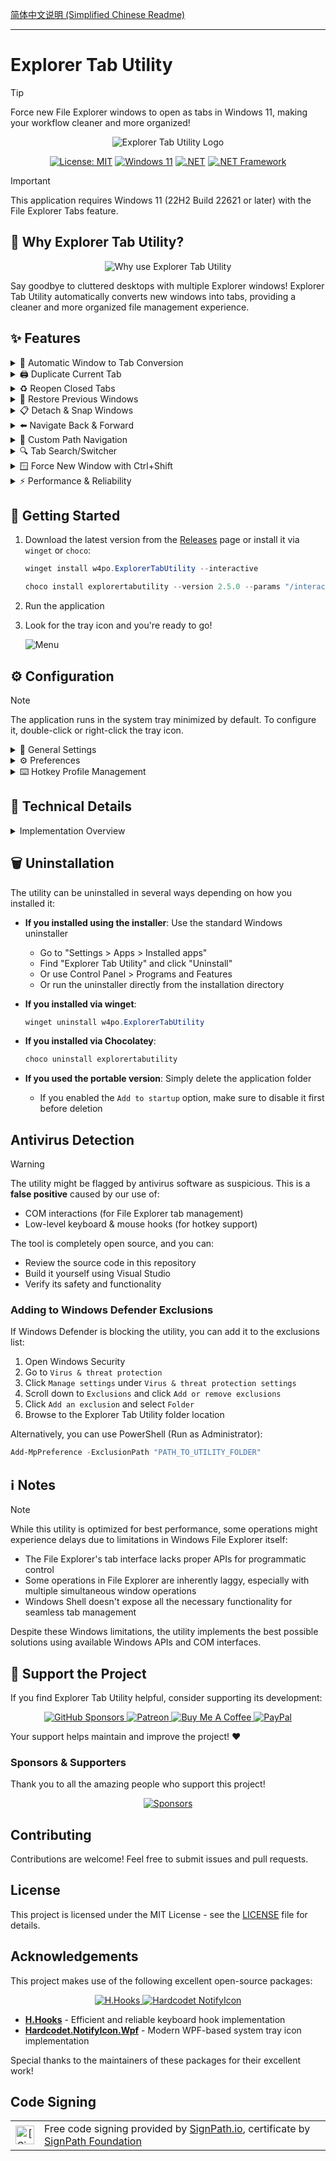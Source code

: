 [简体中文说明 (Simplified Chinese Readme)](README.zh-CN.md)

---

# Explorer Tab Utility

> [!TIP]
> Force new File Explorer windows to open as tabs in Windows 11, making your workflow cleaner and more organized!

<div align="center">
  <img src="https://cdn.jsdelivr.net/gh/w4po/ExplorerTabUtility@master/Assets/ExplorerTabUtilityLogo.gif" alt="Explorer Tab Utility Logo">
  
  [![License: MIT](https://img.shields.io/badge/License-MIT-yellow.svg)](https://opensource.org/licenses/MIT)
  [![Windows 11](https://img.shields.io/badge/Windows%2011-22H2+-blue.svg)](https://www.microsoft.com/windows/windows-11)
  [![.NET](https://img.shields.io/badge/.NET-9.0-purple.svg)](https://dotnet.microsoft.com/download)
  [![.NET Framework](https://img.shields.io/badge/.NET%20Framework-4.8.1-purple.svg)](https://dotnet.microsoft.com/download/dotnet-framework)
</div>

> [!IMPORTANT]
> This application requires Windows 11 (22H2 Build 22621 or later) with the File Explorer Tabs feature.

## 🤔 Why Explorer Tab Utility?

<div align="center">
  <img src="https://cdn.jsdelivr.net/gh/w4po/ExplorerTabUtility@master/Assets/TheWhy.png" alt="Why use Explorer Tab Utility">
</div>

Say goodbye to cluttered desktops with multiple Explorer windows! Explorer Tab Utility automatically converts new windows into tabs, providing a cleaner and more organized file management experience.

## ✨ Features

<details>
<summary>🔄 Automatic Window to Tab Conversion</summary>

- Seamlessly converts new Explorer windows into tabs
- Switches to existing tabs if path is already opened
- Supports virtual desktop switching with a hotkey
- Supports attaching/detaching tabs
- Handles "Show in folder" file selection elegantly
- Handles opening multiple tabs at once

**See it in action:**
![Window to tab conversion](https://cdn.jsdelivr.net/gh/w4po/ExplorerTabUtility@master/Assets/WindowToTab.gif)
</details>

<details>
<summary>🖨️ Duplicate Current Tab</summary>

- Quickly duplicate the current tab/window
- Choose whether to duplicate as a tab or new window (toggle `Tab` option)
- Preserves the current location and selected items

**See it in action:**
![Duplicate current tab](https://cdn.jsdelivr.net/gh/w4po/ExplorerTabUtility@master/Assets/DuplicateTab.gif)
</details>

<details>
<summary>♻️ Reopen Closed Tabs</summary>

- Reopen previously closed tabs/windows
- Choose whether to reopen as a tab or new window (toggle `Tab` option)
- Restores the exact location and selected items
- History is saved across application restarts (enable "Save closed history" in settings)

**See it in action:**
![Reopen closed tabs](https://cdn.jsdelivr.net/gh/w4po/ExplorerTabUtility@master/Assets/ReopenClosedTab.gif)
</details>

<details>
<summary>🔄 Restore Previous Windows</summary>

- Automatically restore previously opened windows if File-Explorer restart/crash or system reboot
- Configurable via "Restore previous windows" setting
- Confirmation dialog allows you to choose whether to restore windows on first launch

![Restore Previous Windows](https://cdn.jsdelivr.net/gh/w4po/ExplorerTabUtility@master/Assets/RestorePrevious.png)
</details>

<details>
<summary>📋 Detach & Snap Windows</summary>

- Detach current tab to a new window
- Snap windows to screen edges (right/left/top/bottom)
- Chain multiple actions with a single hotkey
- Example setup (CTRL + Q):
  1. First profile: Detach current tab
  2. Second profile: Snap original window to the left
  3. Third profile: Snap new window to the right (with customizable delay)
- Customize delays to match your system's performance

**See it in action:**
![Detach & Snap](https://cdn.jsdelivr.net/gh/w4po/ExplorerTabUtility@master/Assets/DetachSnap.gif)
</details>

<details>
<summary>⬅️ Navigate Back & Forward</summary>

- Navigate back/forward/up in File Explorer using:
  - Keyboard shortcuts (customizable)
  - Mouse clicks on any empty space in the folder
- Perfect for quick navigation between directories

**See it in action:**
![Navigate back/up](https://cdn.jsdelivr.net/gh/w4po/ExplorerTabUtility@master/Assets/NavigateBack.gif)
</details>

<details>
<summary>📁 Custom Path Navigation</summary>

- Assign hotkeys to quickly open your favorite locations
- Choose whether to open as a tab or new window (toggle `Tab` option)
- Supports multiple formats:
  - Standard paths: `C:\Users\Documents`
  - Environment variables: `%USERPROFILE%\Downloads`
  - Windows CLSID paths: `{A8CDFF1C-4878-43be-B5FD-F8091C1C60D0}` (Special Folders)
  - Programs and files: `C:\file.txt`
  - URLs: `https://github.com/w4po/ExplorerTabUtility` (opens in default browser)
- Perfect for frequently accessed locations
- Instant access to system folders using CLSIDs

**See it in action:**
![Custom location](https://cdn.jsdelivr.net/gh/w4po/ExplorerTabUtility@master/Assets/CustomLocation.gif)
</details>

<details>
<summary>🔍 Tab Search/Switcher</summary>

- Quickly find and switch between open Explorer tabs/windows
- Search by typing part of a folder name or path
- Keyboard navigation with up/down arrows and Enter to select
- Special modifiers for different actions:
  - Default: Switch to existing tab or open location in a new tab
  - SHIFT key: Open selected location in a new window instead of a tab
  - CTRL key: Duplicate the tab even if it already exists
- Clear recently closed windows history with a single click

![Tab Search](https://cdn.jsdelivr.net/gh/w4po/ExplorerTabUtility@master/Assets/TabSearch.gif)
</details>

<details>
<summary>🪟 Force New Window with Ctrl+Shift</summary>

- Hold Ctrl+Shift while opening a location to force it to open as a new window
- Temporarily overrides the window hook and tab reuse settings
- Perfect for when you need a separate window without disabling the tab functionality
</details>

<details>
<summary>⚡ Performance & Reliability</summary>

- Lightweight and resource-efficient
- Fast and responsive tab creation
- Stable COM-based implementation
- Reliable window state management
</details>

## 🚀 Getting Started

1. Download the latest version from the [Releases](https://github.com/w4po/ExplorerTabUtility/releases) page or install it via `winget` or `choco`:
    ```powershell
    winget install w4po.ExplorerTabUtility --interactive
    ```
    ```powershell
    choco install explorertabutility --version 2.5.0 --params "/interactive"
    ```
2. Run the application
3. Look for the tray icon and you're ready to go!

    ![Menu](https://cdn.jsdelivr.net/gh/w4po/ExplorerTabUtility@master/Assets/Menu.png)

## ⚙️ Configuration

> [!NOTE]
> The application runs in the system tray minimized by default.
> To configure it, double-click or right-click the tray icon.

<details>
<summary>🔧 General Settings</summary>

- **Window Hook**: Enable/disable automatic window-to-tab conversion
- **Reuse Tabs**: Switch to existing tabs instead of opening duplicates
- **Keyboard Hook**: Enable/disable keyboard shortcuts
- **Mouse Hook**: Enable/disable mouse navigation features
- **Startup**: Configure automatic startup with Windows
- **Settings Persistence**:
  * Your settings are stored in a JSON file located in your AppData folder:
  ```
  %APPDATA%\ExplorerTabUtility\settings.json
  ```
  If you need to reset to default settings, simply delete the settings.json file.
</details>

<details>
<summary>⚙️ Preferences</summary>

- **Auto update**: Automatically check for updates on startup to ensure you're always using the latest version
- **I have theme issues**: Use an alternative window hiding method that preserves your custom File Explorer theme. Enable this if you experience theme-related issues
- **Save closed history**: Save recently closed windows for reopening later (ReopenClosed, Tab Search)
- **Restore previous windows**: Restore previously opened windows after restart or crash
- **Hide tray icon**: Hide the system tray icon for a cleaner taskbar experience.
  * You must first configure a hotkey with the `ToggleVisibility` action before enabling this option

![Preferences](https://cdn.jsdelivr.net/gh/w4po/ExplorerTabUtility@master/Assets/Preferences.png)
</details>

<details>
<summary>⌨️ Hotkey Profile Management</summary>

### Profile Options
- Create new profiles
- Import profiles from file
- Export profiles to file
- Enable/disable individual profiles

### Profile Settings
Each profile contains the following settings:

1. **Basic Configuration**
   - Hotkey: Set keyboard shortcut (supports modifier keys)
   - Scope: Global (system-wide) or Explorer (only in File Explorer)
   - Action Type:
     - `Open`: Open a specific location
     - `Duplicate`: Duplicate the current tab
     - `ReopenClosed`: Reopen the last closed location
     - `TabSearch`: Open the tab search/switcher popup
     - `NavigateBack`: Navigate back in the current tab
     - `NavigateForward`: Navigate forward in the current tab
     - `NavigateUp`: Navigate up one directory level
     - `SetTargetWindow`: Mark the current window as the target for new tabs
     - `ToggleWinHook`: Toggle the window hook on/off
     - `ToggleReuseTabs`: Toggle tab reuse on/off
     - `ToggleVisibility`: Show/hide the main window
     - `DetachTab`: Detach the current tab to a new window
     - `Snap`: Snap the current window to the screen edges (right/left/top/bottom)
   - Path Field (for `Open` action)
     - Optional: Leave empty to open new tab
     - Supports multiple path formats (see Custom Path Navigation section)

2. **Advanced Settings**
   - Execution Delay: Slider to set delay before action execution
   - Key Handling: Toggle whether hotkeys are passed to other applications
   - Profile Deletion: Remove unwanted profiles

![Form](https://cdn.jsdelivr.net/gh/w4po/ExplorerTabUtility@master/Assets/Form.png)

> [!TIP]
> Use the "Handled" toggle to prevent or allow hotkey propagation to other applications that might be listening for the same key combination.

> [!NOTE]
> The `SetTargetWindow` action lets you choose which Explorer window will receive new tabs. This is useful when you have multiple Explorer windows open or working on different virtual desktops and want to control where new tabs appear.
</details>

## 🔧 Technical Details

<details>
<summary>Implementation Overview</summary>

### Core Components

#### 1. 🔌 COM Integration
- Direct interaction with Windows Shell through native COM interfaces:
  - `Shell32`: Core shell functionality and file system operations
  - `SHDocVw`: Explorer window and tab management
  - Custom COM interface implementations for reliable shell interactions
- Efficient PIDL (Pointer to ID List) handling for file system operations
- Thread-safe COM object lifecycle management

#### 2. 🪟 Window Management
- Advanced window tracking and state management:
  - Concurrent collections for thread-safe window tracking
  - Efficient tab handle caching and validation
  - Smart window-to-tab conversion logic
- Support for special folder navigation (CLSID paths)

#### 3. ⚡ Process & Event System
- Robust Explorer process monitoring:
  - Automatic recovery from Explorer crashes
  - Event-driven architecture for responsive UI
  - Efficient window event hooking
- Asynchronous operation handling:
  - STA (Single-threaded Apartment) task scheduler
  - Non-blocking COM operations
  - Proper synchronization with SemaphoreSlim

#### 4. 🚀 Performance Optimizations
- Smart caching mechanisms:
  - Window handle caching
  - Path comparison optimization
  - Tab state tracking
- Efficient resource management:
  - Proper COM object disposal
  - Memory-efficient collections
  - Minimal window recreation

#### 5. 🎨 Modern UI
- Modern WPF-based user interface:
  - XAML-based UI components for better flexibility and design
  - Custom themes and styles in dedicated XAML files
  - Improved visual consistency with Windows 11 design language
- Enhanced system tray integration:
  - Modern WPF-based TaskbarIcon implementation
  - XAML-based context menu with Windows 11 iconography
  - Custom icons and hover effects for better visual feedback
- Tab Search popup with modern styling and keyboard navigation
- About page with developer information and support options

### Key Technologies
- .NET 9 and .NET Framework 4.8.1
- Windows COM APIs
  - Shell32 and SHDocVw interfaces
  - Native P/Invoke
- Advanced threading with STA scheduler
- Concurrent collections for thread safety
- WPF (Windows Presentation Foundation) for modern UI
</details>

## 🗑️ Uninstallation

The utility can be uninstalled in several ways depending on how you installed it:

- **If you installed using the installer**: Use the standard Windows uninstaller
  - Go to "Settings > Apps > Installed apps"
  - Find "Explorer Tab Utility" and click "Uninstall"
  - Or use Control Panel > Programs and Features
  - Or run the uninstaller directly from the installation directory

- **If you installed via winget**:
  ```powershell
  winget uninstall w4po.ExplorerTabUtility
  ```

- **If you installed via Chocolatey**:
  ```powershell
  choco uninstall explorertabutility
  ```

- **If you used the portable version**: Simply delete the application folder
  - If you enabled the `Add to startup` option, make sure to disable it first before deletion

## Antivirus Detection

> [!WARNING]
> The utility might be flagged by antivirus software as suspicious. This is a **false positive** caused by our use of:
> - COM interactions (for File Explorer tab management)
> - Low-level keyboard & mouse hooks (for hotkey support)
>
> The tool is completely open source, and you can:
> - Review the source code in this repository
> - Build it yourself using Visual Studio
> - Verify its safety and functionality

### Adding to Windows Defender Exclusions

If Windows Defender is blocking the utility, you can add it to the exclusions list:

1. Open Windows Security
2. Go to `Virus & threat protection`
3. Click `Manage settings` under `Virus & threat protection settings`
4. Scroll down to `Exclusions` and click `Add or remove exclusions`
5. Click `Add an exclusion` and select `Folder`
6. Browse to the Explorer Tab Utility folder location

Alternatively, you can use PowerShell (Run as Administrator):
```powershell
Add-MpPreference -ExclusionPath "PATH_TO_UTILITY_FOLDER"
```

## ℹ️ Notes

> [!NOTE]
> While this utility is optimized for best performance, some operations might experience delays due to limitations in Windows File Explorer itself:
> - The File Explorer's tab interface lacks proper APIs for programmatic control
> - Some operations in File Explorer are inherently laggy, especially with multiple simultaneous window operations
> - Windows Shell doesn't expose all the necessary functionality for seamless tab management

Despite these Windows limitations, the utility implements the best possible solutions using available Windows APIs and COM interfaces.

## 💝 Support the Project

If you find Explorer Tab Utility helpful, consider supporting its development:

<p align="center">
  <a href="https://github.com/sponsors/w4po">
    <img src="https://img.shields.io/badge/sponsor-30363D?style=for-the-badge&logo=GitHub-Sponsors&logoColor=#white" alt="GitHub Sponsors"/>
  </a>
  <a href="https://www.patreon.com/w4po">
    <img src="https://img.shields.io/badge/Patreon-F96854?style=for-the-badge&logo=patreon&logoColor=white" alt="Patreon"/>
  </a>
  <a href="https://www.buymeacoffee.com/w4po">
    <img src="https://img.shields.io/badge/Buy_Me_A_Coffee-FFDD00?style=for-the-badge&logo=buy-me-a-coffee&logoColor=black" alt="Buy Me A Coffee"/>
  </a>
  <a href="https://paypal.me/w4po77">
    <img src="https://img.shields.io/badge/PayPal-00457C?style=for-the-badge&logo=paypal&logoColor=white" alt="PayPal"/>
  </a>
</p>

Your support helps maintain and improve the project! ❤️

### Sponsors & Supporters

Thank you to all the amazing people who support this project!

<p align="center">
  <a href="https://github.com/sponsors/w4po">
    <img src="https://cdn.jsdelivr.net/gh/w4po/sponsors/sponsors.svg" alt="Sponsors" />
  </a>
</p>

## Contributing

Contributions are welcome! Feel free to submit issues and pull requests.

## License

This project is licensed under the MIT License - see the [LICENSE](LICENSE) file for details.

## Acknowledgements

This project makes use of the following excellent open-source packages:

<p align="center">
  <a href="https://github.com/HavenDV/H.Hooks">
    <img src="https://img.shields.io/badge/H.Hooks-Keyboard%20Hook-purple?style=for-the-badge" alt="H.Hooks"/>
  </a>
  <a href="https://github.com/hardcodet/wpf-notifyicon">
    <img src="https://img.shields.io/badge/Hardcodet.NotifyIcon.Wpf-System%20Tray-blue?style=for-the-badge" alt="Hardcodet NotifyIcon"/>
  </a>
</p>

- **[H.Hooks](https://github.com/HavenDV/H.Hooks)** - Efficient and reliable keyboard hook implementation
- **[Hardcodet.NotifyIcon.Wpf](https://github.com/hardcodet/wpf-notifyicon)** - Modern WPF-based system tray icon implementation

Special thanks to the maintainers of these packages for their excellent work!

## Code Signing
<table>
 <tbody>
  <tr>
   <td align="center"><img alt="[SignPath]" src="https://avatars.githubusercontent.com/u/34448643" height="30"/></td>
   <td>Free code signing provided by <a href="https://signpath.io?utm_source=foundation&utm_medium=github&utm_campaign=ExplorerTabUtility">SignPath.io</a>, certificate by <a href="https://signpath.org?utm_source=foundation&utm_medium=github&utm_campaign=ExplorerTabUtility">SignPath Foundation</a></td>
  </tr>
 </tbody>
</table>
